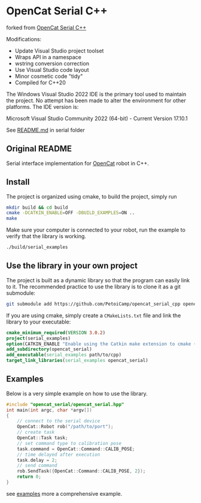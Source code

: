 # OpenCat Serial C++
forked from [OpenCat Serial C++](https://github.com/PetoiCamp/opencat_serial_cpp)

Modifications:

* Update Visual Studio project toolset
* Wraps API in a namespace
* wstring conversion correction
* Use Visual Studio code layout
* Minor cosmetic code "tidy"
* Compiled for C++20

The Windows Visual Studio 2022 IDE is the primary tool used to maintain the project. No attempt  has been  made  to  alter the environment for other platforms.
The IDE version is:

Microsoft Visual Studio Community 2022 (64-bit) - Current
Version 17.10.1

See [README.md](serial/README.MD) in serial folder

## Original README

Serial interface implementation for [OpenCat](https://github.com/PetoiCamp/OpenCat) robot in C++.

## Install

The project is organized using cmake, to build the project, simply run

```bash
mkdir build && cd build
cmake -DCATKIN_ENABLE=OFF -DBUILD_EXAMPLES=ON ..
make
```

Make sure your computer is connected to your robot, run the example to verify that the library is working.

```bash
./build/serial_examples
```

## Use the library in your own project

The project is built as a dynamic library so that the program can easily link to it. The recommended practice to use the library is to clone it as a git submodule:

```bash
git submodule add https://github.com/PetoiCamp/opencat_serial_cpp opencat_serial
```

If you are using cmake, simply create a `CMakeLists.txt` file and link the library to your executable:

```cmake
cmake_minimum_required(VERSION 3.0.2)
project(serial_examples)
option(CATKIN_ENABLE "Enable using the Catkin make extension to cmake (ie for ROS)" OFF)
add_subdirectory(opencat_serial)
add_executable(serial_examples path/to/cpp)
target_link_libraries(serial_examples opencat_serial)
```

## Examples

Below is a very simple example on how to use the library.

```c++
#include "opencat_serial/opencat_serial.hpp"
int main(int argc, char *argv[])
{
    // connect to the serial device
    OpenCat::Robot rob("/path/to/port");
    // create task
    OpenCat::Task task;
    // set command type to calibration pose
    task.command = OpenCat::Command::CALIB_POSE;
    // time delayed after execution
    task.delay = 2;
    // send command
    rob.SendTask({OpenCat::Command::CALIB_POSE, 2});
    return 0;
}
```

see [examples](./examples/serial_examples.cpp) more a comprehensive example.
